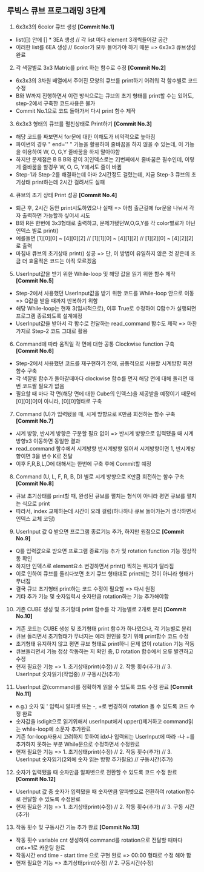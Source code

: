 ## 루빅스 큐브 프로그래밍 3단계  

1. 6x3x3의 6color 큐브 생성 **[Commit No.1]**    
- list([]) 안에 [] * 3EA 생성 // 각 list 마다 element 3개씩들어갈 공간  
- 이러한 list를 6EA 생성 // 6color가 모두 들어가야 하기 때문 => 6x3x3 큐브생성완료  
2. 각 색깔별로 3x3 Matric를 print 하는 함수로 수정 **[Commit No.2]**    
- 6x3x3의 3차원 배열에서 주어진 모양의 큐브를 print하기 어려워 각 함수별로 코드 수정  
- B와 W까지 진행하면서 이런 방식으로는 큐브의 초기 형태를 print할 수는 있어도, step-2에서 구축한 코드사용은 불가  
- Commit No.1으로 코드 돌아가서 다시 print 함수 제작  
3. 6x3x3 형태의 큐브를 펼친상태로 Print하기 **[Commit No.3]**  
- 해당 코드를 짜보면서 for문에 대한 이해도가 비약적으로 높아짐  
- 파이썬의 경우 " end='' " 기능을 활용하여 줄바꿈을 하지 않을 수 있는데, 이 기능을 이용하여 W, O, G,Y 줄바꿈을 하지 말아야함  
- 하지만 문제점은 B B B와 같이 3[인덱스로는 2]번째에서 줄바꿈은 필수인데, 이렇게 줄바꿈을 할경우 W, O, G, Y에서도 줄이 바뀜
- Step-1과 Step-2를 해결하는데 아마 2시간정도 걸렸는데, 지금 Step-3 큐브의 초기상태 print하는데 2시간 걸려서도 실패  
4. 큐브의 초기 상태 Print 성공 **[Commit No.4]**      
- 퇴근 후, 2시간 동안 print시도하였으나 실패 => 아침 출근길에 for문을 나눠서 각자 출력하면 가능할까 싶어서 시도  
- B와 R은 한번에 3x3형태로 출력하고, 문제가됐던W,O,G,Y를 각 color별로가 아닌 인덱스 별로 print()  
- 예를들면 [1][0][0] ~ [4][0][2] // [1][1][0] ~ [4][1][2] // [1][2][0] ~ [4][2][2] 로 출력
- 마침내 큐브의 초기상태 print() 성공 => 단, 이 방법이 유일하지 않은 것 같은데 조금 더 효율적은 코드는 아직 모르겠음    
5. UserInput값을 받기 위한 While-loop 및 해당 값을 읽기 위한 함수 제작 **[Commit No.5]**        
- Step-2에서 사용했던 UserInput값을 받기 위한 코드를 While-loop 안으로 이동 => Q값을 받을 때까지 반복하기 위함  
- 해당 While-loop는 현재 3(임시적으로), 이후 True로 수정하여 Q함수가 실행되면 프로그램 종료되도록 설계예정  
- UserInput값을 받아서 각 함수로 전달하는 read_command 함수도 제작 => 마찬가지로 Step-2 코드 그대로 활용    
6. Command에 따라 움직일 각 면에 대한 공통 Clockwise function 구축 **[Commit No.6]**  
- Step-2에서 사용했던 코드를 재구현하기 전에, 공통적으로 사용할 시계방향 회전 함수 구축  
- 각 색깔별 함수가 돌아갈때마다 clockwise 함수를 먼저 해당 면에 대해 돌리면 매번 코드짤 필요가 없음  
- 필요할 때 마다 각 면(해당 면에 대한 Cube의 인덱스)을 제공받을 예정이기 때문에 [0][0][0]이 아니라, [0][0]형태로 구축    
7. Command (U)가 입력됐을 때, 시계 방향으로 K만큼 회전하는 함수 구축 **[Commit No.7]**  
- 시계 방향, 반시계 방향은 구분할 필요 없이 => 반시계 방향으로 입력됐을 때 시계방향x3 이동하면 동일한 결과
- read_command 함수에서 시계방향 반시계방향 읽어서 시계방향이면 1, 반시계방향이면 3을 변수 K로 전달
- 이후 F,R,B,L,D에 대해서는 한번에 구축 후에 Commit할 예정  
8. Command (U, L, F, R, B, D) 별로 시계 방향으로 K만큼 회전하는 함수 구축 **[Commit No.8]**
- 큐브 초기상태를 print할 때, 완성된 큐브를 펼치는 형식이 아니라 평면 큐브를 펼치는 식으로 print
- 따라서, index 교체하는데 시간이 오래 걸림(하나하나 큐브 돌아가는거 생각하면서 인덱스 교체 코딩)  
9. UserInput 값 Q 받으면 프로그램 종료기능 추가, 하지만 원점으로 **[Commit No.9]**  
- Q를 입력값으로 받으면 프로그램 종료기능 추가 및 rotation function 기능 정상작동 확인  
- 하지만 인덱스로 element요소 변경하면서 print() 찍히는 위치가 달라짐  
- 이로 인하여 큐브를 돌리다보면 초기 큐브 형태대로 print되는 것이 아니라 형태가 무너짐  
- 결국 큐브 초기형태 print하는 코드 수정이 필요함 => 다시 원점  
- 기타 추가 기능 및 숫자입력시 숫자만큼 rotation하는 기능 추가해야함  
10. 기존 CUBE 생성 및 초기형태 print 함수를 각 기능별로 2개로 분리 **[Commit No.10]**  
- 기존 코드는 CUBE 생성 및 초기형태 print 함수가 하나였으나, 각 기능별로 분리
- 큐브 돌리면서 초기형태가 무너지는 에러 원인을 찾기 위해 print함수 코드 수정
- 초기형태 유지하지 않고 평면 큐브 형태로 print하니 문제 없이 rotation 기능 작동
- 큐브돌리면서 기능 정상 작동하는 지 확인 중, D rotation 함수에서 오류 발견하고 수정
- 현재 필요한 기능 => 1. 초기상태print(수정) // 2. 작동 횟수(추가) // 3. UserInput 숫자읽기(작업중) // 구동시간(추가)
11. UserInput 값(command)를 정확하게 읽을 수 있도록 코드 수정 완료 **[Commit No.11]**  
- e.g.) 숫자 및 ' 입력시 알파벳 또는 -, +로 변경하여 rotation 돌 수 있도록 코드 수정 완료
- 숫자값을 isdigit으로 읽기위해서 userInput에서 upper()제거하고 command읽는 while-loop에 소문자 추가완료
- 기존 for-loop사용시 고려하지 못하여 idx나 입력되는 UserInput에 따라 -나 +를 추가하지 못하는 부분 While문으로 수정하면서 수정완료
- 현재 필요한 기능 => 1. 초기상태print(수정) // 2. 작동 횟수(추가) // 3. UserInput 숫자읽기(2외에 숫자 읽는 방향 추가필요) // 구동시간(추가)  
12. 숫자가 입력됐을 때 숫자만큼 알파벳으로 전환할 수 있도록 코드 수정 완료 **[Commit No.12]**  
- UserInput 값 중 숫자가 입력됐을 때 숫자만큼 알파벳으로 전환하여 rotation함수로 전달할 수 있도록 수정완료
- 현재 필요한 기능 => 1. 초기상태print(수정) // 2. 작동 횟수(추가) // 3. 구동 시간(추가)
13. 작동 횟수 및 구동시간 기능 추가 완료 **[Commit No.13]**  
- 작동 횟수 variable cnt 생성하여 command를 rotation으로 전달할 때마다 cnt+=1로 카운팅 완료
- 작동시간 end time - start time 으로 구현 완료 => 00:00 형태로 수정 해야 함
- 현재 필요한 기능 => 초기상태print(수정) // 2. 구동시간(수정)

